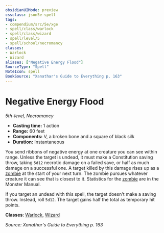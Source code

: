 ```yaml
---
obsidianUIMode: preview
cssclass: json5e-spell
tags:
- compendium/src/5e/xge
- spell/class/warlock
- spell/class/wizard
- spell/level/5
- spell/school/necromancy
classes:
- Warlock
- Wizard
aliases: ["Negative Energy Flood"]
SourceType: "Spell"
NoteIcon: spell
BookSource: "Xanathar's Guide to Everything p. 163"
---
```

# Negative Energy Flood
*5th-level, Necromancy*  

- **Casting time:** 1 action
- **Range:** 60 feet
- **Components:** V, a broken bone and a square of black silk
- **Duration:** Instantaneous

You send ribbons of negative energy at one creature you can see within range. Unless the target is undead, it must make a Constitution saving throw, taking `5d12` necrotic damage on a failed save, or half as much damage on a successful one. A target killed by this damage rises up as a [zombie](/2-Mechanics/CLI/bestiary/undead/zombie.md) at the start of your next turn. The zombie pursues whatever creature it can see that is closest to it. Statistics for the [zombie](/2-Mechanics/CLI/bestiary/undead/zombie.md) are in the Monster Manual.

If you target an undead with this spell, the target doesn't make a saving throw. Instead, roll `5d12`. The target gains half the total as temporary hit points.

**Classes**: [Warlock](/2-Mechanics/CLI/classes/warlock.md), [Wizard](/2-Mechanics/CLI/classes/wizard.md)

*Source: Xanathar's Guide to Everything p. 163*